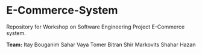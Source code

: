 # E-Commerce-System
  Repository for Workshop on Software Engineering Project E-Commerce system.
  
  **Team:**
  Itay Bouganim
  Sahar Vaya
  Tomer Bitran
  Shir Markovits
  Shahar Hazan
